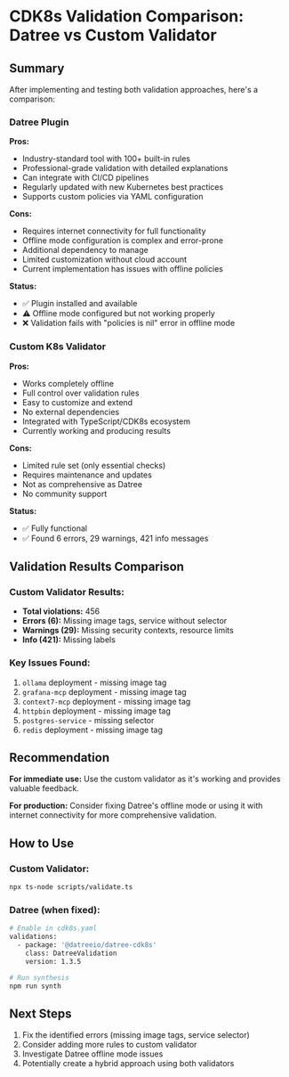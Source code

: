 # CDK8s Validation Comparison: Datree vs Custom Validator

## Summary

After implementing and testing both validation approaches, here's a comparison:

### Datree Plugin

**Pros:**
- Industry-standard tool with 100+ built-in rules
- Professional-grade validation with detailed explanations
- Can integrate with CI/CD pipelines
- Regularly updated with new Kubernetes best practices
- Supports custom policies via YAML configuration

**Cons:**
- Requires internet connectivity for full functionality
- Offline mode configuration is complex and error-prone
- Additional dependency to manage
- Limited customization without cloud account
- Current implementation has issues with offline policies

**Status:** 
- ✅ Plugin installed and available
- ⚠️ Offline mode configured but not working properly
- ❌ Validation fails with "policies is nil" error in offline mode

### Custom K8s Validator

**Pros:**
- Works completely offline
- Full control over validation rules
- Easy to customize and extend
- No external dependencies
- Integrated with TypeScript/CDK8s ecosystem
- Currently working and producing results

**Cons:**
- Limited rule set (only essential checks)
- Requires maintenance and updates
- Not as comprehensive as Datree
- No community support

**Status:**
- ✅ Fully functional
- ✅ Found 6 errors, 29 warnings, 421 info messages

## Validation Results Comparison

### Custom Validator Results:
- **Total violations:** 456
- **Errors (6):** Missing image tags, service without selector
- **Warnings (29):** Missing security contexts, resource limits
- **Info (421):** Missing labels

### Key Issues Found:
1. `ollama` deployment - missing image tag
2. `grafana-mcp` deployment - missing image tag  
3. `context7-mcp` deployment - missing image tag
4. `httpbin` deployment - missing image tag
5. `postgres-service` - missing selector
6. `redis` deployment - missing image tag

## Recommendation

**For immediate use:** Use the custom validator as it's working and provides valuable feedback.

**For production:** Consider fixing Datree's offline mode or using it with internet connectivity for more comprehensive validation.

## How to Use

### Custom Validator:
```bash
npx ts-node scripts/validate.ts
```

### Datree (when fixed):
```bash
# Enable in cdk8s.yaml
validations:
  - package: '@datreeio/datree-cdk8s'
    class: DatreeValidation
    version: 1.3.5

# Run synthesis
npm run synth
```

## Next Steps

1. Fix the identified errors (missing image tags, service selector)
2. Consider adding more rules to custom validator
3. Investigate Datree offline mode issues
4. Potentially create a hybrid approach using both validators